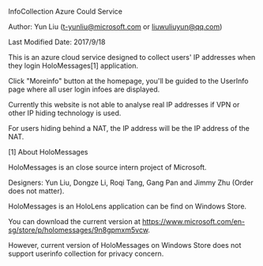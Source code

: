 InfoCollection Azure Could Service

Author: Yun Liu (t-yunliu@microsoft.com or liuwuliuyun@qq.com)

Last Modified Date: 2017/9/18

This is an azure cloud service designed to collect users' IP addresses when they login HoloMessages[1] application.

Click "Moreinfo" button at the homepage, you'll be guided to the UserInfo page where all user login infoes are displayed.

Currently this website is not able to analyse real IP addresses if VPN or other IP hiding technology is used.

For users hiding behind a NAT, the IP address will be the IP address of the NAT.

[1] About HoloMessages

HoloMessages is an close source intern project of Microsoft. 

Designers: Yun Liu, Dongze Li, Roqi Tang, Gang Pan and Jimmy Zhu (Order does not matter).

HoloMessages is an HoloLens application can be find on Windows Store.

You can download the current version at https://www.microsoft.com/en-sg/store/p/holomessages/9n8gpmxm5vcw.

However, current version of HoloMessages on Windows Store does not support userinfo collection for privacy concern.
